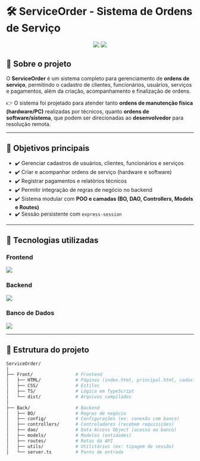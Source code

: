 # 🛠️ ServiceOrder - Sistema de Ordens de Serviço

<p align="center">
  <img src="https://img.shields.io/badge/Status-Finalizado-brightgreen?style=for-the-badge"/>
  <img src="https://img.shields.io/badge/License-MIT-blue?style=for-the-badge"/>
</p>

## 📌 Sobre o projeto
O **ServiceOrder** é um sistema completo para gerenciamento de **ordens de serviço**, permitindo o cadastro de clientes, funcionários, usuários, serviços e pagamentos, além da criação, acompanhamento e finalização de ordens.  

👉 O sistema foi projetado para atender tanto **ordens de manutenção física (hardware/PC)** realizadas por técnicos, quanto **ordens de software/sistema**, que podem ser direcionadas ao **desenvolvedor** para resolução remota.  

---

## 🎯 Objetivos principais
- ✔️ Gerenciar cadastros de usuários, clientes, funcionários e serviços  
- ✔️ Criar e acompanhar ordens de serviço (hardware e software)  
- ✔️ Registrar pagamentos e relatórios técnicos  
- ✔️ Permitir integração de regras de negócio no backend  
- ✔️ Sistema modular com **POO e camadas (BO, DAO, Controllers, Models e Routes)**  
- ✔️ Sessão persistente com `express-session`  

---

## 🚀 Tecnologias utilizadas

### **Frontend**
<p>
  <img src="https://skillicons.dev/icons?i=html,css,typescript" />
</p>

### **Backend**
<p>
  <img src="https://skillicons.dev/icons?i=nodejs,express,typescript" />
</p>

### **Banco de Dados**
<p>
  <img src="https://skillicons.dev/icons?i=postgres" />
</p>

---

## 📂 Estrutura do projeto

```bash
ServiceOrder/
│
├── Front/                # Frontend
│   ├── HTML/             # Páginas (index.html, principal.html, cadastros etc.)
│   ├── CSS/              # Estilos
│   ├── TS/               # Lógica em TypeScript
│   └── dist/             # Arquivos compilados
│
├── Back/                 # Backend
│   ├── BO/               # Regras de negócio
│   ├── config/           # Configurações (ex: conexão com banco)
│   ├── controllers/      # Controladores (recebem requisições)
│   ├── dao/              # Data Access Object (acesso ao banco)
│   ├── models/           # Modelos (entidades)
│   ├── routes/           # Rotas da API
│   ├── utils/            # Utilitários (ex: tipagem de sessão)
│   └── server.ts         # Ponto de entrada
